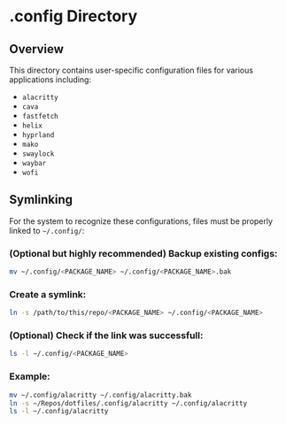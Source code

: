 # .config Directory

## Overview  
This directory contains user-specific configuration files for various applications including:  

- `alacritty`
- `cava`
- `fastfetch`
- `helix` 
- `hyprland`
- `mako`
- `swaylock`
- `waybar`
- `wofi`  

## Symlinking

For the system to recognize these configurations, files must be properly linked to `~/.config/`:  

### (Optional but highly recommended) Backup existing configs:
```bash
mv ~/.config/<PACKAGE_NAME> ~/.config/<PACKAGE_NAME>.bak
```

### Create a symlink:  
```bash
ln -s /path/to/this/repo/<PACKAGE_NAME> ~/.config/<PACKAGE_NAME>
```

### (Optional) Check if the link was successfull:
```bash
ls -l ~/.config/<PACKAGE_NAME>
```

### Example:
```bash
mv ~/.config/alacritty ~/.config/alacritty.bak
ln -s ~/Repos/dotfiles/.config/alacritty ~/.config/alacritty
ls -l ~/.config/alacritty
```
